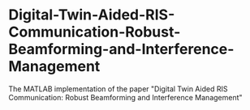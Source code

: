 # Digital-Twin-Aided-RIS-Communication-Robust-Beamforming-and-Interference-Management
The MATLAB implementation of the paper "Digital Twin Aided RIS Communication: Robust Beamforming and Interference Management"
